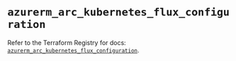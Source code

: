 # `azurerm_arc_kubernetes_flux_configuration`

Refer to the Terraform Registry for docs: [`azurerm_arc_kubernetes_flux_configuration`](https://registry.terraform.io/providers/hashicorp/azurerm/4.46.0/docs/resources/arc_kubernetes_flux_configuration).

